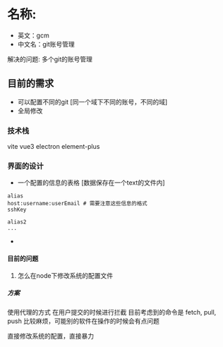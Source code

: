 # 名称:
- 英文：gcm
- 中文名：git账号管理

解决的问题: 多个git的账号管理

## 目前的需求
- 可以配置不同的git [同一个域下不同的账号，不同的域]
- 全局修改

### 技术栈
vite vue3 electron element-plus

### 界面的设计

- 一个配置的信息的表格 [数据保存在一个text的文件内]
```shell
alias
host:username:userEmail # 需要注意这些信息的格式
sshKey

alias2
...
```
- 

#### 目前的问题
1. 怎么在node下修改系统的配置文件

##### 方案
使用代理的方式 在用户提交的时候进行拦截
目前考虑到的命令是 fetch, pull, push 比较麻烦，可能别的软件在操作的时候会有点问题

直接修改系统的配置，直接暴力
